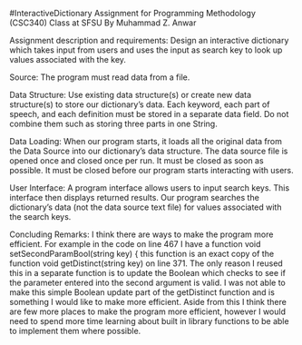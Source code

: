 #InteractiveDictionary
Assignment for Programming Methodology (CSC340) Class at SFSU
By Muhammad Z. Anwar

Assignment description and requirements:
Design an interactive dictionary which takes input from users and uses the input as search key to look up values associated with the key.

Source: The program must read data from a file. 

Data Structure: Use existing data structure(s) or create new data structure(s) to store our dictionary’s data. 
Each keyword, each part of speech, and each definition must be stored in a separate data field. Do not combine them such as storing 
three parts in one String.

Data Loading: When our program starts, it loads all the original data from the Data Source into our dictionary’s data structure. 
The data source file is opened once and closed once per run. It must be closed as soon as possible. It must be closed before our 
program starts interacting with users.

User Interface: A program interface allows users to input search keys. This interface then displays returned results. 
Our program searches the dictionary’s data (not the data source text file) for values associated with the search keys.

Concluding Remarks:
I think there are ways to make the program more efficient. For example in the code on line 467 I have a function 
void setSecondParamBool(string key) { this function is an exact copy of the function void getDistinct(string key) 
on line 371. The only reason I reused this in a separate function is to update the Boolean which checks to see if 
the parameter entered into the second argument is valid. I was not able to make this simple Boolean update part of the 
getDistinct function and is something I would like to make more efficient. Aside from this I think there are few more 
places to make the program more efficient, however I would need to spend more time learning about built in library 
functions to be able to implement them where possible.
